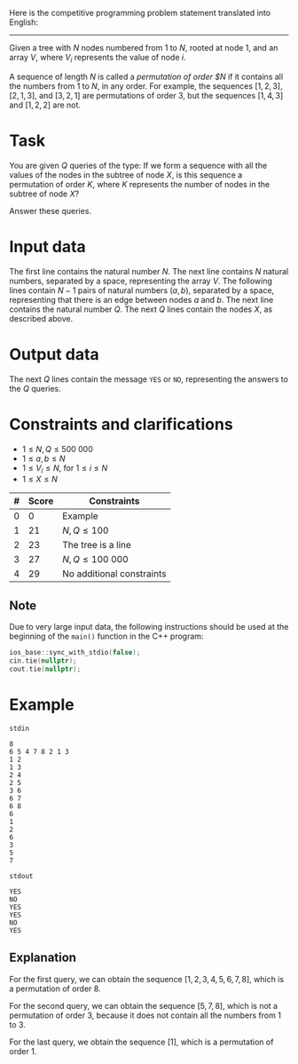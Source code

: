 Here is the competitive programming problem statement translated into English:

---

Given a tree with $N$ nodes numbered from $1$ to $N$, rooted at node $1$, and an array $V$, where $V_i$ represents the value of node $i$.

A sequence of length $N$ is called a *permutation of order $N* if it contains all the numbers from $1$ to $N$, in any order. For example, the sequences $[1, 2, 3]$, $[2, 1, 3]$, and $[3, 2, 1]$ are permutations of order $3$, but the sequences $[1, 4, 3]$ and $[1, 2, 2]$ are not.

# Task

You are given $Q$ queries of the type: If we form a sequence with all the values of the nodes in the subtree of node $X$, is this sequence a permutation of order $K$, where $K$ represents the number of nodes in the subtree of node $X$?

Answer these queries.

# Input data

The first line contains the natural number $N$. The next line contains $N$ natural numbers, separated by a space, representing the array $V$. The following lines contain $N - 1$ pairs of natural numbers $(a, b)$, separated by a space, representing that there is an edge between nodes $a$ and $b$. The next line contains the natural number $Q$. The next $Q$ lines contain the nodes $X$, as described above.

# Output data

The next $Q$ lines contain the message `YES` or `NO`, representing the answers to the $Q$ queries.

# Constraints and clarifications

* $1 \leq N, Q \leq 500\ 000$
* $1 \leq a, b \leq N$
* $1 \leq V_i \leq N$, for $1 \leq i \leq N$
* $1 \leq X \leq N$

|#|Score|Constraints|
|-|-|--------|
|0|0|Example|
|1|21|$N, Q \leq 100$|
|2|23|The tree is a line|
|3|27|$N, Q \leq 100\ 000$|
|4|29|No additional constraints|

## Note

Due to very large input data, the following instructions should be used at the beginning of the `main()` function in the C++ program:
```c++
ios_base::sync_with_stdio(false);
cin.tie(nullptr);
cout.tie(nullptr);
```

# Example

`stdin`
```
8
6 5 4 7 8 2 1 3
1 2
1 3
2 4
2 5
3 6
6 7
6 8
6
1
2
6
3
5
7
```

`stdout`
```
YES
NO
YES
YES
NO
YES
```

## Explanation

For the first query, we can obtain the sequence $[1, 2, 3, 4, 5, 6, 7, 8]$, which is a permutation of order $8$.

For the second query, we can obtain the sequence $[5, 7, 8]$, which is not a permutation of order $3$, because it does not contain all the numbers from $1$ to $3$.

For the last query, we obtain the sequence $[1]$, which is a permutation of order $1$.

